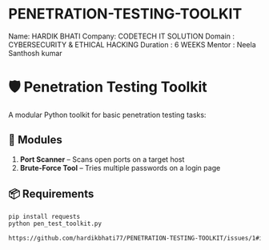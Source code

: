 # PENETRATION-TESTING-TOOLKIT
Name: HARDIK BHATI
Company: CODETECH IT SOLUTION
Domain : CYBERSECURITY & ETHICAL HACKING
Duration : 6 WEEKS
Mentor : Neela Santhosh kumar

# 🛡️ Penetration Testing Toolkit

A modular Python toolkit for basic penetration testing tasks:

## 🧩 Modules
1. **Port Scanner** – Scans open ports on a target host
2. **Brute-Force Tool** – Tries multiple passwords on a login page

## 📦 Requirements
```bash
pip install requests
python pen_test_toolkit.py

https://github.com/hardikbhati77/PENETRATION-TESTING-TOOLKIT/issues/1#issue-3127028603
